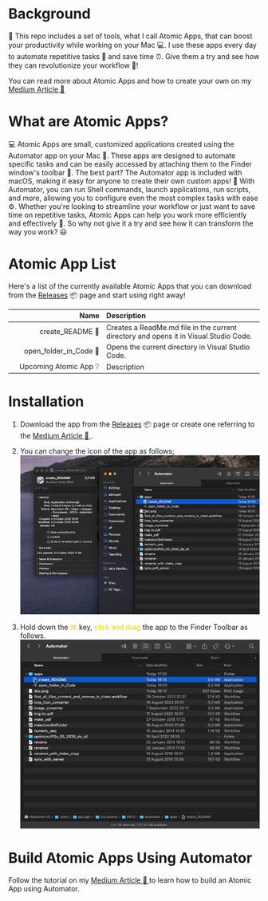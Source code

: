 # Background

🚀 This repo includes a set of tools, what I call Atomic Apps, that can boost your productivity while working on your Mac 💻. I use these apps every day to automate repetitive tasks 🔄 and save time ⏰. Give them a try and see how they can revolutionize your workflow 🤖!

You can read more about Atomic Apps and how to create your own on my [Medium Article 📖 ](https://medium.com/@alptuan/automate-common-tasks-on-mac-with-atomic-apps-boost-your-productivity-352e83be9936)

# What are Atomic Apps?

💻 Atomic Apps are small, customized applications created using the Automator app on your Mac 🤖. These apps are designed to automate specific tasks and can be easily accessed by attaching them to the Finder window's toolbar 🚀. The best part? The Automator app is included with macOS, making it easy for anyone to create their own custom apps! 🙌
With Automator, you can run Shell commands, launch applications, run scripts, and more, allowing you to configure even the most complex tasks with ease ⚙️. Whether you're looking to streamline your workflow or just want to save time on repetitive tasks, Atomic Apps can help you work more efficiently and effectively 💪. So why not give it a try and see how it can transform the way you work? 😃

# Atomic App List

Here's a list of the currently available Atomic Apps that you can download from the [Releases](https://github.com/alptugan/Atomic-Apps/releases/tag/v1.0) 📦  page and start using right away!




| Name            | Description |
| ----------------: |:----------- |
| create_README 📝 | Creates a ReadMe.md file in the current directory and opens it in Visual Studio Code. |
| open_folder_in_Code 📁 | Opens the current directory in Visual Studio Code.|
Upcoming Atomic App ❔ | Description |

# Installation

1. Download the app from the [Releases](https://github.com/alptugan/Atomic-Apps/releases/tag/v1.0) 📦  page or create one referring to the [Medium Article 📖 ](https://medium.com/@alptuan/automate-common-tasks-on-mac-with-atomic-apps-boost-your-productivity-352e83be9936).

2. You can change the icon of the app as follows;
![How set custom icon for app on Mac OS](documentation/medium_atomic_apps_gif2.gif)

3. Hold down the <span style="color:#ffcc00">⌘</span> key, <span style="color:#ffcc00">click and drag</span> the app to the Finder Toolbar as follows.
![Add apps to Finder Toolbar](documentation/medium_atomic_apps_gif3.gif)

# Build Atomic Apps Using Automator

Follow the tutorial on my [Medium Article 📖 ](https://medium.com/@alptuan/automate-common-tasks-on-mac-with-atomic-apps-boost-your-productivity-352e83be9936) to learn how to build an Atomic App using Automator.


<style>
table th:first-of-type {
    width: 30%;
}
table th:nth-of-type(2) {
    width: 50%;
}
</style>